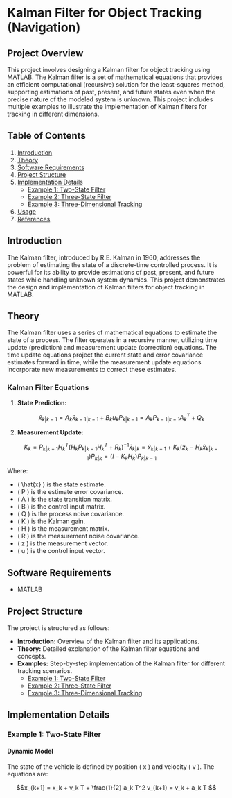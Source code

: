 # Kalman Filter for Object Tracking (Navigation)

## Project Overview
This project involves designing a Kalman filter for object tracking using MATLAB. The Kalman filter is a set of mathematical equations that provides an efficient computational (recursive) solution for the least-squares method, supporting estimations of past, present, and future states even when the precise nature of the modeled system is unknown. This project includes multiple examples to illustrate the implementation of Kalman filters for tracking in different dimensions.

## Table of Contents
1. [Introduction](#introduction)
2. [Theory](#theory)
3. [Software Requirements](#software-requirements)
4. [Project Structure](#project-structure)
5. [Implementation Details](#implementation-details)
    - [Example 1: Two-State Filter](#example-1-two-state-filter)
    - [Example 2: Three-State Filter](#example-2-three-state-filter)
    - [Example 3: Three-Dimensional Tracking](#example-3-three-dimensional-tracking)
6. [Usage](#usage)
7. [References](#references)

## Introduction
The Kalman filter, introduced by R.E. Kalman in 1960, addresses the problem of estimating the state of a discrete-time controlled process. It is powerful for its ability to provide estimations of past, present, and future states while handling unknown system dynamics. This project demonstrates the design and implementation of Kalman filters for object tracking in MATLAB.

## Theory
The Kalman filter uses a series of mathematical equations to estimate the state of a process. The filter operates in a recursive manner, utilizing time update (prediction) and measurement update (correction) equations. The time update equations project the current state and error covariance estimates forward in time, while the measurement update equations incorporate new measurements to correct these estimates.

### Kalman Filter Equations
1. **State Prediction:**
    ```math
    \hat{x}_{k|k-1} = A_k \hat{x}_{k-1|k-1} + B_k u_k
    P_{k|k-1} = A_k P_{k-1|k-1} A_k^T + Q_k
    ```

2. **Measurement Update:**
    ```math
    K_k = P_{k|k-1} H_k^T (H_k P_{k|k-1} H_k^T + R_k)^{-1}
    \hat{x}_{k|k} = \hat{x}_{k|k-1} + K_k (z_k - H_k \hat{x}_{k|k-1})
    P_{k|k} = (I - K_k H_k) P_{k|k-1}
    ```

Where:
- \( \hat{x} \) is the state estimate.
- \( P \) is the estimate error covariance.
- \( A \) is the state transition matrix.
- \( B \) is the control input matrix.
- \( Q \) is the process noise covariance.
- \( K \) is the Kalman gain.
- \( H \) is the measurement matrix.
- \( R \) is the measurement noise covariance.
- \( z \) is the measurement vector.
- \( u \) is the control input vector.

## Software Requirements
- MATLAB

## Project Structure
The project is structured as follows:
- **Introduction:** Overview of the Kalman filter and its applications.
- **Theory:** Detailed explanation of the Kalman filter equations and concepts.
- **Examples:** Step-by-step implementation of the Kalman filter for different tracking scenarios.
    - [Example 1: Two-State Filter](#example-1-two-state-filter)
    - [Example 2: Three-State Filter](#example-2-three-state-filter)
    - [Example 3: Three-Dimensional Tracking](#example-3-three-dimensional-tracking)

## Implementation Details

### Example 1: Two-State Filter
#### Dynamic Model
The state of the vehicle is defined by position \( x \) and velocity \( v \). The equations are:
```math
x_{k+1} = x_k + v_k T + \frac{1}{2} a_k T^2
v_{k+1} = v_k + a_k T
